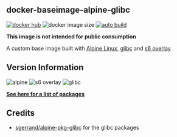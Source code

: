 [appurl]: https://alpinelinux.org

[s6overlay]: https://github.com/just-containers/s6-overlay

[glibcurl]: https://www.gnu.org/software/libc/

## docker-baseimage-alpine-glibc

[![docker hub](https://img.shields.io/badge/docker_hub-link-blue?style=for-the-badge&logo=docker)](https://hub.docker.com/r/vcxpz/baseimage-alpine-glibc) ![docker image size](https://img.shields.io/docker/image-size/vcxpz/baseimage-alpine-glibc?style=for-the-badge&logo=docker) [![auto build](https://img.shields.io/badge/docker_builds-automated-blue?style=for-the-badge&logo=docker?color=d1aa67)](https://github.com/hydazz/docker-baseimage-alpine-glibc/actions?query=workflow%3A"Auto+Builder+CI")

**This image is not intended for public consumption**

A custom base image built with [Alpine Linux][appurl], [glibc][glibcurl] and [s6 overlay][s6overlay]

## Version Information

![alpine](https://img.shields.io/badge/alpine-edge-0D597F?style=for-the-badge&logo=alpine-linux) ![s6 overlay](https://img.shields.io/badge/s6_overlay-2.1.0.2-blue?style=for-the-badge) ![glibc](https://img.shields.io/badge/glibc-2.32-blue?style=for-the-badge)

**[See here for a list of packages](https://github.com/hydazz/docker-baseimage-alpine-glibc/blob/main/package_versions.txt)**

## Credits

-   [sgerrand/alpine-pkg-glibc](https://github.com/sgerrand/alpine-pkg-glibc) for the glibc packages
